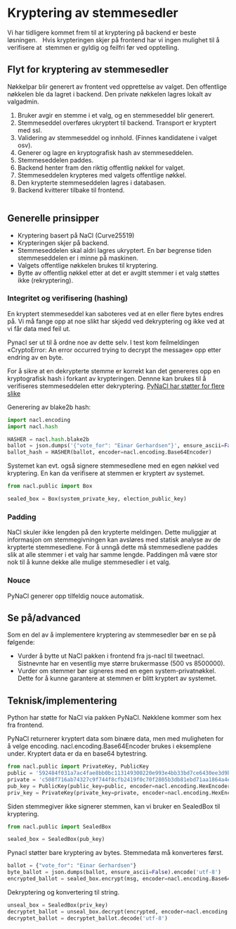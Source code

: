 # Kryptering av stemmesedler

Vi har tidligere kommet frem til at kryptering på backend er beste løsningen.  
Hvis krypteringen skjer på frontend har vi ingen mulighet til å verifisere at 
stemmen er gyldig og feilfri før ved opptelling. 

## Flyt for kryptering av stemmesedler 
Nøkkelpar blir generert av frontent ved opprettelse av valget. Den offentlige
nøkkelen ble da lagret i backend. Den private nøkkelen lagres lokalt av
valgadmin.    

1. Bruker avgir en stemme i et valg, og en stemmeseddel blir generert. 
2. Stemmeseddel overføres ukryptert til backend. Transport er kryptert med ssl.
3. Validering av stemmeseddel og innhold. (Finnes kandidatene i valget osv).
4. Generer og lagre en kryptografisk hash av stemmeseddelen.
5. Stemmeseddelen paddes.
6. Backend henter fram den riktig offentlig nøkkel for valget.
7. Stemmeseddelen krypteres med valgets offentlige nøkkel. 
8. Den krypterte stemmeseddelen lagres i databasen. 
9. Backend kvitterer tilbake til frontend. 

``` seqdiag:: election-flow.diag
```



## Generelle prinsipper
- Kryptering basert på NaCl (Curve25519)
- Krypteringen skjer på backend.
- Stemmeseddelen skal aldri lagres ukryptert. En bør begrense tiden
stemmeseddelen er i minne på maskinen.
- Valgets offentlige nøkkelen brukes til kryptering.
- Bytte av offentlig nøkkel etter at det er avgitt stemmer i et valg støttes 
ikke (rekryptering).


### Integritet og verifisering (hashing)
En kryptert stemmeseddel kan saboteres ved at en eller flere bytes endres på.
Vi må fange opp at noe slikt har skjedd ved dekryptering og ikke ved at vi får
data med feil ut.

Pynacl ser ut til å ordne noe av dette selv. I test kom feilmeldingen 
«CryptoError: An error occurred trying to decrypt the message» opp etter endring av en byte.

For å sikre at en dekrypterte stemme er korrekt kan det genereres opp en kryptografisk hash i forkant av krypteringen.
Dennne kan brukes til å verifiseres stemmeseddelen etter dekryptering.
[PyNaCl har støtter for flere slike](https://pynacl.readthedocs.io/en/stable/hashing/)


Generering av blake2b hash:
```python
import nacl.encoding
import nacl.hash

HASHER = nacl.hash.blake2b
ballot = json.dumps('{"vote_for": "Einar Gerhardsen"}', ensure_ascii=False).encode('utf-8')
ballot_hash = HASHER(ballot, encoder=nacl.encoding.Base64Encoder)
```

Systemet kan evt. også signere stemmesedlene med en egen nøkkel ved kryptering. 
En kan da verifisere at stemmen er kryptert av systemet.
```python
from nacl.public import Box

sealed_box = Box(system_private_key, election_public_key)
```


### Padding
NaCl skuler ikke lengden på den krypterte meldingen. Dette muliggjør at
informasjon om stemmegivningen kan avsløres med statisk analyse av de
krypterte stemmesedlene. For å unngå dette må stemmesedlene paddes slik at
alle stemmer i et valg har samme lengde. Paddingen må være stor nok til å kunne dekke alle
mulige stemmesedler i et valg.


### Nouce
PyNaCl generer opp tilfeldig nouce automatisk.

## Se på/advanced 
Som en del av å implementere kryptering av stemmesedler bør en se på følgende:

- Vurder å bytte ut NaCl pakken i frontend fra js-nacl til tweetnacl.
Sistnevnte har en vesentlig mye større brukermasse (500 vs 8500000).
- Vurder om stemmer bør signeres med en egen system-privatnøkkel. Dette for å
kunne garantere at stemmen er blitt kryptert av systemet.


## Teknisk/implementering 
Python har støtte for NaCl via pakken PyNaCl. Nøkklene kommer som hex
fra frontend.

PyNaCl returnerer kryptert data som binære data, men med muligheten for å velge encoding.
nacl.encoding.Base64Encoder brukes i eksemplene under. Kryptert data er da en base64 bytestring.


```python
from nacl.public import PrivateKey, PublicKey
public = '592484f031a7ac4fae8bb0bc113149300220e993e4bb33bd7ce6430ee3d9b744'
private = 'c508f716ab74327c9f744f8cfb2419f0c70f2805b3db81ebd71aa1864a4ee266'
pub_key = PublicKey(public_key=public, encoder=nacl.encoding.HexEncoder)
priv_key = PrivateKey(private_key=private, encoder=nacl.encoding.HexEncoder)
```

Siden stemmegiver ikke signerer stemmen, kan vi bruker en SealedBox til
kryptering.

```python
from nacl.public import SealedBox

sealed_box = SealedBox(pub_key)
```

Pynacl støtter bare kryptering av bytes. Stemmedata må konverteres først.

```python
ballot = {"vote_for": "Einar Gerhardsen"}
byte_ballot = json.dumps(ballot, ensure_ascii=False).encode('utf-8')
encrypted_ballot = sealed_box.encrypt(msg, encoder=nacl.encoding.Base64Encoder)
```

Dekryptering og konvertering til string.

```python
unseal_box = SealedBox(priv_key)
decryptet_ballot = unseal_box.decrypt(encrypted, encoder=nacl.encoding.Base64Encoder)
decryptet_ballot = decryptet_ballot.decode('utf-8')

```

